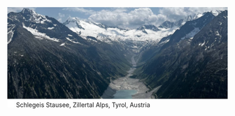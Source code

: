 <a href="#">
<img src="banner.jpeg" alt="Olpererhütte view">
</a>
<a href="#"><img src="map.svg" alt="Map Icon" width="16" height="16"></a> Schlegeis Stausee, Zillertal Alps, Tyrol, Austria
